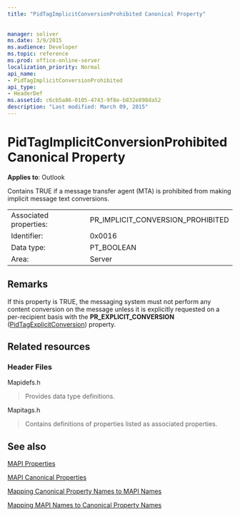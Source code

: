 ```yaml
---
title: "PidTagImplicitConversionProhibited Canonical Property"
 
 
manager: soliver
ms.date: 3/9/2015
ms.audience: Developer
ms.topic: reference
ms.prod: office-online-server
localization_priority: Normal
api_name:
- PidTagImplicitConversionProhibited
api_type:
- HeaderDef
ms.assetid: c6cb5a86-0105-4743-9f8e-b832e898da52
description: "Last modified: March 09, 2015"
---
```


# PidTagImplicitConversionProhibited Canonical Property

  
  
**Applies to**: Outlook 
  
Contains TRUE if a message transfer agent (MTA) is prohibited from making implicit message text conversions.
  
|||
|:-----|:-----|
|Associated properties:  <br/> |PR_IMPLICIT_CONVERSION_PROHIBITED  <br/> |
|Identifier:  <br/> |0x0016  <br/> |
|Data type:  <br/> |PT_BOOLEAN  <br/> |
|Area:  <br/> |Server  <br/> |
   
## Remarks

If this property is TRUE, the messaging system must not perform any content conversion on the message unless it is explicitly requested on a per-recipient basis with the **PR_EXPLICIT_CONVERSION** ([PidTagExplicitConversion](pidtagexplicitconversion-canonical-property.md)) property.
  
## Related resources

### Header Files

Mapidefs.h
  
> Provides data type definitions.
    
Mapitags.h
  
> Contains definitions of properties listed as associated properties.
    
## See also



[MAPI Properties](mapi-properties.md)
  
[MAPI Canonical Properties](mapi-canonical-properties.md)
  
[Mapping Canonical Property Names to MAPI Names](mapping-canonical-property-names-to-mapi-names.md)
  
[Mapping MAPI Names to Canonical Property Names](mapping-mapi-names-to-canonical-property-names.md)

